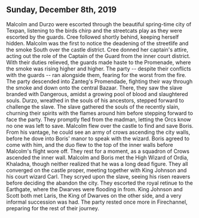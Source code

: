## Sunday, December 8th, 2019

Malcolm and Durzo were escorted through the beautiful spring-time city of Texpan, listening to the birds chirp and the streetcats play as they were escorted by the guards.
Cree followed shortly behind, keeping herself hidden.
Malcolm was the first to notice the deadening of the streetlife and the smoke South over the castle district.
Cree donned her captain's attire, acting out the role of the Captain of the Guard from the inner court district.
With their duties relieved, the guards made haste to the Promenade, where the smoke was rising higher and higher.
The party -- despite their conflicts with the guards -- ran alongside them, fearing for the worst from the fire.
The party descended into Zanteg's Promendade, fighting their way through the smoke and down onto the central Bazaar.
There, they saw the slave branded with Dangerous, amidst a growing pool of blood and slaughtered souls.
Durzo, wreathed in the souls of his ancestors, stepped forward to challenge the slave.
The slave gathered the souls of the recently slain, churning their spirits with the flames around him before stepping forward to face the party.
They promptly fled from the madman, letting the Orcs know no one was left to save.
Malcolm flew over the castle to find and save Boris.
From his vantage, he could see an army of crows ascending the city walls, before he dove into Boris' manor to speak with the wizard.
Boris agreed to come with him, and the duo flew to the top of the inner walls before Malcolm's flight wore off.
They rest for a moment, as a squadron of Crows ascended the inner wall.
Malcolm and Boris met the High Wizard of Ordia, Khaladna, though neither realized that he was a long dead figure.
They all converged on the castle proper, meeting together with King Johnson and his court wizard Carl.
They scryed upon the slave, seeing his risen reavers before deciding the abandon the city.
They escorted the royal retinue to the Earthgate, where the Dwarves were flooding in from.
King Johnson and Scott both met Laris, the King of Dwarves on the other side, and a very informal succession was had.
The party rested once more in Firechannel, preparing for the rest of their journey.
